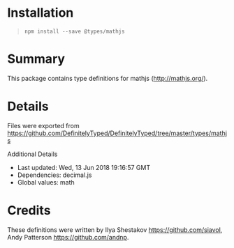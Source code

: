 # Installation
> `npm install --save @types/mathjs`

# Summary
This package contains type definitions for mathjs (http://mathjs.org/).

# Details
Files were exported from https://github.com/DefinitelyTyped/DefinitelyTyped/tree/master/types/mathjs

Additional Details
 * Last updated: Wed, 13 Jun 2018 19:16:57 GMT
 * Dependencies: decimal.js
 * Global values: math

# Credits
These definitions were written by Ilya Shestakov <https://github.com/siavol>, Andy Patterson <https://github.com/andnp>.
